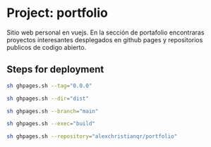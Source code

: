 # Project: portfolio

Sitio web personal en vuejs. En la sección de portafolio encontraras proyectos interesantes desplegados en github pages y repositorios publicos de codigo abierto.

## Steps for deployment

```bash
sh ghpages.sh --tag="0.0.0"
```
```bash
sh ghpages.sh --dir="dist"
```
```bash
sh ghpages.sh --branch="main"
```
```bash
sh ghpages.sh --exec="build"
```
```bash
sh ghpages.sh --repository="alexchristianqr/portfolio"
```